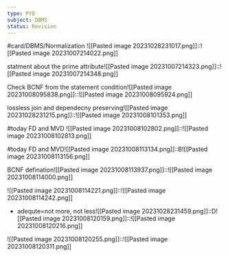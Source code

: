 ```yaml
---
type: PYQ
subject: DBMS
status: Revision
---
```

#card/DBMS/Normalization 
![[Pasted image 20231028231017.png]]::![[Pasted image 20231007214022.png]] <!--SR:!2023-11-11,10,270-->


statment about the prime attribute![[Pasted image 20231007214323.png]]::![[Pasted image 20231007214348.png]] <!--SR:!2023-11-02,4,270-->


Check BCNF from the statement condition![[Pasted image 20231008095838.png]]::![[Pasted image 20231008095924.png]] <!--SR:!2023-11-02,3,250-->


lossless join and dependecny preserving![[Pasted image 20231028231215.png]]::![[Pasted image 20231008101353.png]] <!--SR:!2023-11-02,4,270-->


#today FD and MVD ![[Pasted image 20231008102802.png]]::![[Pasted image 20231008102813.png]]


#today FD and MVD![[Pasted image 20231008113134.png]]::B![[Pasted image 20231008113156.png]]


BCNF defination![[Pasted image 20231008113937.png]]::![[Pasted image 20231008114000.png]] <!--SR:!2023-11-10,9,270-->


![[Pasted image 20231008114221.png]]::![[Pasted image 20231008114242.png]] <!--SR:!2023-11-02,4,270-->


- adequte=not more, not less![[Pasted image 20231028231459.png]]::D![[Pasted image 20231008120159.png]]::![[Pasted image 20231008120216.png]] <!--SR:!2023-11-03,4,271-->

![[Pasted image 20231008120255.png]]::![[Pasted image 20231008120311.png]] <!--SR:!2023-11-02,3,250-->


